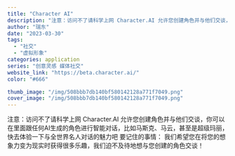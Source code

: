 ```yaml
---
title: "Character AI"
description: "注意：访问不了请科学上网 Character.AI 允许您创建角色并与他们交谈，你可以在里面跟任何AI生成的角色进行智能"
author: "瑞东"
date: "2023-03-30"
tags:
  - "社交"
  - "虚拟形象"
categories: application
series: "创意灵感 媒体社交"
website_link: "https://beta.character.ai/"
color: "#666"

thumb_image: "/img/508bbb7db140bf580142128a771f7049.png"
cover_image: "/img/508bbb7db140bf580142128a771f7049.png"
---
```


注意：访问不了请科学上网 Character.AI 允许您创建角色并与他们交谈，你可以在里面跟任何AI生成的角色进行智能对话，比如马斯克、马云，甚至是超级玛丽，快去体验一下与全世界名人对话的魅力吧 要记住的事情： 我们希望您在将您的想象力变为现实时获得很多乐趣，我们迫不及待地想与您创建的角色交谈！